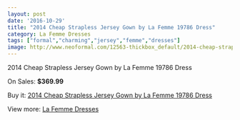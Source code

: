 ```yaml
---
layout: post
date: '2016-10-29'
title: "2014 Cheap Strapless Jersey Gown by La Femme 19786 Dress"
category: La Femme Dresses
tags: ["formal","charming","jersey","femme","dresses"]
image: http://www.neoformal.com/12563-thickbox_default/2014-cheap-strapless-jersey-gown-by-la-femme-19786-dress.jpg
---
```

2014 Cheap Strapless Jersey Gown by La Femme 19786 Dress

On Sales: **$369.99**
<a href="https://www.neoformal.com/en/la-femme-dresses-2014/4436-2014-cheap-strapless-jersey-gown-by-la-femme-19786-dress.html"><amp-img layout="responsive" width="600" height="600" src="//www.neoformal.com/12563-thickbox_default/2014-cheap-strapless-jersey-gown-by-la-femme-19786-dress.jpg" alt="2014 Cheap Strapless Jersey Gown by La Femme 19786 Dress 0" /></a>
<a href="https://www.neoformal.com/en/la-femme-dresses-2014/4436-2014-cheap-strapless-jersey-gown-by-la-femme-19786-dress.html"><amp-img layout="responsive" width="600" height="600" src="//www.neoformal.com/12564-thickbox_default/2014-cheap-strapless-jersey-gown-by-la-femme-19786-dress.jpg" alt="2014 Cheap Strapless Jersey Gown by La Femme 19786 Dress 1" /></a>
<a href="https://www.neoformal.com/en/la-femme-dresses-2014/4436-2014-cheap-strapless-jersey-gown-by-la-femme-19786-dress.html"><amp-img layout="responsive" width="600" height="600" src="//www.neoformal.com/12565-thickbox_default/2014-cheap-strapless-jersey-gown-by-la-femme-19786-dress.jpg" alt="2014 Cheap Strapless Jersey Gown by La Femme 19786 Dress 2" /></a>

Buy it: [2014 Cheap Strapless Jersey Gown by La Femme 19786 Dress](https://www.neoformal.com/en/la-femme-dresses-2014/4436-2014-cheap-strapless-jersey-gown-by-la-femme-19786-dress.html "2014 Cheap Strapless Jersey Gown by La Femme 19786 Dress")

View more: [La Femme Dresses](https://www.neoformal.com/en/56-la-femme-dresses-2014 "La Femme Dresses")